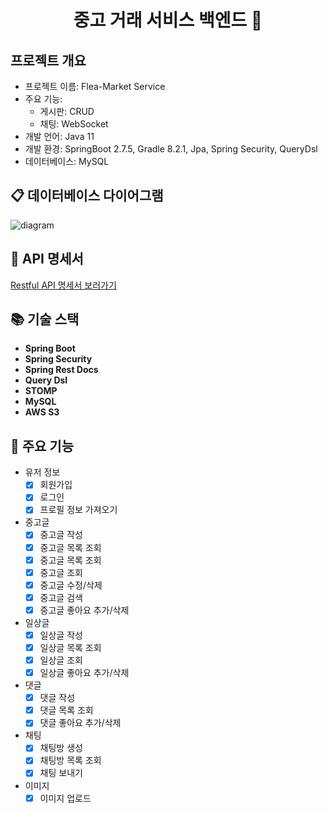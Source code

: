 <h1 align="center">중고 거래 서비스 백엔드 🥕</h1>

## 프로젝트 개요
- 프로젝트 이름: Flea-Market Service
- 주요 기능: 
  - 게시판: CRUD
  - 채팅: WebSocket
- 개발 언어: Java 11
- 개발 환경: SpringBoot 2.7.5, Gradle 8.2.1, Jpa, Spring Security, QueryDsl
- 데이터베이스: MySQL

## 📋 데이터베이스 다이어그램
![diagram](https://github.com/kkjh9909/kkjh9909.github.io/assets/63646062/c35b8696-797c-4d34-93ae-382cbf287108)

## 📖 API 명세서
[Restful API 명세서 보러가기](https://kkjh9909.github.io/marketapi.html)

## 📚 기술 스택
- **Spring Boot**  
- **Spring Security**  
- **Spring Rest Docs**  
- **Query Dsl**  
- **STOMP**  
- **MySQL**  
- **AWS S3**   

## 🚀 주요 기능
- 유저 정보
  - [x] 회원가입
  - [x] 로그인
  - [x] 프로필 정보 가져오기
- 중고글
    - [x] 중고글 작성
    - [x] 중고글 목록 조회
    - [x] 중고글 목록 조회
    - [x] 중고글 조회
    - [x] 중고글 수정/삭제
    - [x] 중고글 검색
    - [x]  중고글 좋아요 추가/삭제
- 일상글
  - [x]  일상글 작성
  - [x]  일상글 목록 조회
  - [x]  일상글 조회
  - [x]  일상글 좋아요 추가/삭제
- 댓글
  - [x]  댓글 작성
  - [x]  댓글 목록 조회
  - [x]  댓글 좋아요 추가/삭제
- 채팅
  - [x] 채팅방 생성
  - [x] 채팅방 목록 조회
  - [x] 채팅 보내기  
- 이미지
  - [x] 이미지 업로드
